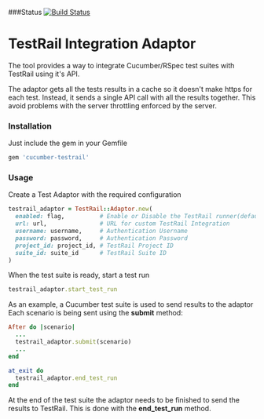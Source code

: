 ###Status
[![Build Status](https://travis-ci.org/Findly-Inc/cucumber-testrail.png)](https://travis-ci.org/Findly-Inc/cucumber-testrail)

TestRail Integration Adaptor
============================

The tool provides a way to integrate Cucumber/RSpec test suites with
TestRail using it's API. 

The adaptor gets all the tests results in a cache so it doesn't make
https for each test. Instead, it sends a single API call with all the
results together. This avoid problems with the server throttling enforced
by the server.

### Installation

Just include the gem in your Gemfile

```ruby
gem 'cucumber-testrail'
```

### Usage

Create a Test Adaptor with the required configuration

```ruby
testrail_adaptor = TestRail::Adaptor.new(
  enabled: flag,          # Enable or Disable the TestRail runner(default: false)
  url: url,               # URL for custom TestRail Integration
  username: username,     # Authentication Username
  password: password,     # Authentication Password
  project_id: project_id, # TestRail Project ID
  suite_id: suite_id      # TestRail Suite ID
)
```

When the test suite is ready, start a test run

```ruby
testrail_adaptor.start_test_run
```

As an example, a Cucumber test suite is used to send results to the adaptor
Each scenario is being sent using the **submit** method:

```ruby
After do |scenario|
  ...
  testrail_adaptor.submit(scenario)
  ...
end

at_exit do
  testrail_adaptor.end_test_run
end
```

At the end of the test suite the adaptor needs to be finished to send the results
to TestRail. This is done with the **end_test_run** method.
